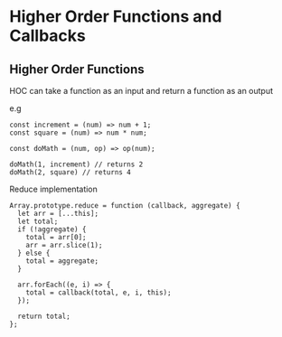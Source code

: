 # Higher Order Functions and Callbacks

## Higher Order Functions

HOC can take a function as an input and return a function as an output

e.g

```
const increment = (num) => num + 1;
const square = (num) => num * num;

const doMath = (num, op) => op(num);

doMath(1, increment) // returns 2
doMath(2, square) // returns 4
```

Reduce implementation

```
Array.prototype.reduce = function (callback, aggregate) {
  let arr = [...this];
  let total;
  if (!aggregate) {
    total = arr[0];
    arr = arr.slice(1);
  } else {
    total = aggregate;
  }

  arr.forEach((e, i) => {
    total = callback(total, e, i, this);
  });

  return total;
};
```
